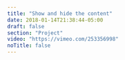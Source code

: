 ```yaml
---
title: "Show and hide the content"
date: 2018-01-14T21:38:44-05:00
draft: false
section: "Project"
video: "https://vimeo.com/253356998"
noTitle: false
---
```



